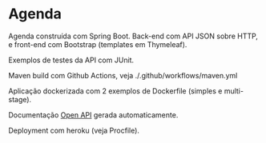 # Agenda

Agenda construída com Spring Boot. Back-end com API JSON sobre HTTP, e front-end com Bootstrap (templates em Thymeleaf).

Exemplos de testes da API com JUnit.

Maven build com Github Actions, veja ./.github/workflows/maven.yml

Aplicação dockerizada com 2 exemplos de Dockerfile (simples e multi-stage).

Documentação [Open API](http://localhost:8080/swagger-ui.html) gerada automaticamente.

Deployment com heroku (veja Procfile).
